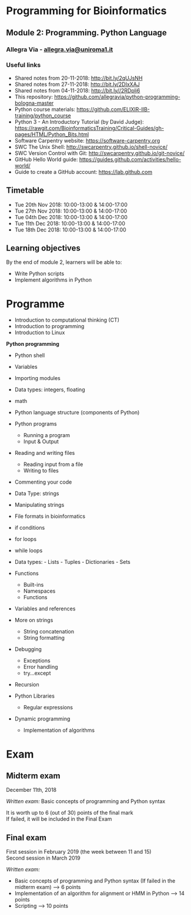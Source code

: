 # Programming for Bioinformatics
## Module 2: Programming. Python Language

### Allegra Via - allegra.via@uniroma1.it

### Useful links
- Shared notes from 20-11-2018: http://bit.ly/2qUJsNH
- Shared notes from 27-11-2018: http://bit.ly/2DIxXAJ
- Shared notes from 04-11-2018: http://bit.ly//2RDplj6
- This repository: https://github.com/allegravia/python-programming-bologna-master
- Python course materials: https://github.com/ELIXIR-IIB-training/python_course
- Python 3 - An Introductory Tutorial (by David Judge): https://rawgit.com/BioinformaticsTraining/Critical-Guides/gh-pages/HTML/Python_Bits.html
- Software Carpentry website: https://software-carpentry.org
- SWC The Unix Shell: http://swcarpentry.github.io/shell-novice/
- SWC Version Control with Git: http://swcarpentry.github.io/git-novice/
- GitHub Hello World guide: https://guides.github.com/activities/hello-world/
- Guide to create a GitHub account: https://lab.github.com

## Timetable

- Tue 20th Nov 2018: 10:00-13:00 & 14:00-17:00
- Tue 27th Nov 2018: 10:00-13:00 & 14:00-17:00
- Tue 04th Dec 2018: 10:00-13:00 & 14:00-17:00 
- Tue 11th Dec 2018: 10:00-13:00 & 14:00-17:00
- Tue 18th Dec 2018: 10:00-13:00 & 14:00-17:00 

## Learning objectives
By the end of module 2, learners will be able to:

- Write Python scripts
- Implement algorithms in Python

# Programme

- Introduction to computational thinking (CT)
- Introduction to programming
- Introduction to Linux

**Python programming**

- Python shell
- Variables
- Importing modules
- Data types: integers, floating
- math  
- Python language structure (components of Python)

- Python programs
    - Running a program 
    - Input & Output
    
- Reading and writing files 
    - Reading input from a file
    - Writing to files
    
- Commenting your code   
- Data Type: strings
- Manipulating strings
- File formats in bioinformatics
- if conditions
- for loops
- while loops

- Data types: 
        - Lists
        - Tuples
        - Dictionaries
        - Sets

- Functions
    - Built-ins
    - Namespaces
    - Functions

- Variables and references 

- More on strings
    - String concatenation
    - String formatting

- Debugging
    - Exceptions
    - Error handling
    - try...except
    
- Recursion
    
- Python Libraries
    - Regular expressions
    
- Dynamic programming
    - Implementation of algorithms

# Exam

## Midterm exam
December 11th, 2018

*Written exam:*
Basic concepts of programming and Python syntax <br>

It is worth up to 6 (out of 30) points of the final mark <br>
If failed, it will be included in the Final Exam <br>

## Final exam
First session in February 2019 (the week between 11 and 15) <br>
Second session in March 2019 <br>

*Written exam:*
- Basic concepts of programming and Python syntax (If failed in the midterm exam) --> 6 points
- Implementation of an algorithm for alignment or HMM in Python --> 14 points
- Scripting --> 10 points


